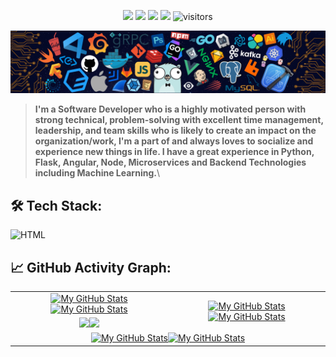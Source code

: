 <p align="center">
    <a href="https://github.com/DovanDNA/DovanDNA"><img src="https://img.shields.io/badge/status-updating-brightgreen.svg"></a>
    <a href="https://github.com/DovanDNA/DovanDNA/graphs/contributors"><img src="https://img.shields.io/github/contributors/DovanDNA/DovanDNA?color=blue"></a>
    <a href="https://github.com/DovanDNA"><img src="https://img.shields.io/github/stars/DovanDNA.svg?color=blue&logo=github"></a>
    <a href="https://github.com/DovanDNA/DovanDNA/network/members"><img src="https://img.shields.io/github/forks/DovanDNA/DovanDNA.svg?color=blue&logo=github"></a>
    <img src="https://visitor-badge.laobi.icu/badge?page_id=DovanDNA.DovanDNA" alt="visitors"/>
</p>

[![](./src/header_.png)](#)

> <b>I'm a Software Developer who is a highly motivated person with strong technical, problem-solving with excellent time management, leadership, and team skills who is likely to create an impact on the organization/work, I'm a part of and always loves to socialize and experience new things in life. I have a great experience in Python, Flask, Angular, Node, Microservices and Backend Technologies including Machine Learning.</b>\

## 🛠️ Tech Stack:
![HTML](https://img.shields.io/badge/-HTML-555?style=flat&logo=html)&nbsp;

## 📈 GitHub Activity Graph:

<table>
    <tr>
        <td align="center"><a href="https://github.com/DovanDNA#gh-light-mode-only"><img src="https://github-readme-stats.vercel.app/api?username=DovanDNA&show_icons=true&theme=default&include_all_commits=true#gh-light-mode-only" alt="My GitHub Stats"/></a><a href="https://github.com/DovanDNA#gh-dark-mode-only"><img src="https://github-readme-stats.vercel.app/api?username=DovanDNA&show_icons=true&theme=tokyonight&include_all_commits=true#gh-dark-mode-only" alt="My GitHub Stats"/></a></td>
        <td rowspan="2" align="center"><a href="https://github.com/DovanDNAs#gh-light-mode-only"><img src="https://github-readme-stats.vercel.app/api/top-langs/?username=DovanDNA&theme=default&langs_count=8#gh-light-mode-only" alt="My GitHub Stats"/></a><a href="https://github.com/DovanDNAs#gh-dark-mode-only"><img src="https://github-readme-stats.vercel.app/api/top-langs/?username=DovanDNA&theme=tokyonight&langs_count=8#gh-dark-mode-only" alt="My GitHub Stats"/></a></td>
    </tr>
    <tr>
        <td align="center"><a href="https://github.com/DovanDNA#gh-light-mode-only"><img src="https://github-readme-streak-stats.herokuapp.com/?user=DovanDNA&theme=default"/></a><a href="https://github.com/DovanDNA#gh-dark-mode-only"><img src="https://github-readme-streak-stats.herokuapp.com/?user=DovanDNA&theme=tokyonight"/></a></td>
    </tr>
    <tr>
        <td colspan="2" align="center"><a href="https://github.com/vaibhavvikas#gh-light-mode-only"><img src="https://raw.githubusercontent.com/vaibhavvikas/vaibhavvikas/output/github-contribution-grid-snake-default.svg#gh-light-mode-only" alt="My GitHub Stats"/></a><a href="https://github.com/vaibhavvikas#gh-dark-mode-only"><img src="https://raw.githubusercontent.com/vaibhavvikas/vaibhavvikas/output/github-contribution-grid-snake-dark.svg#gh-dark-mode-only" alt="My GitHub Stats"/></a></td>
    </tr>
</table>
